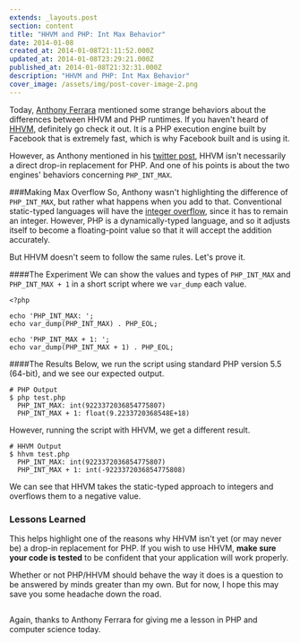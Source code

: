 ```yaml
---
extends: _layouts.post
section: content
title: "HHVM and PHP: Int Max Behavior"
date: 2014-01-08
created_at: 2014-01-08T21:11:52.000Z
updated_at: 2014-01-08T23:29:21.000Z
published_at: 2014-01-08T21:32:31.000Z
description: "HHVM and PHP: Int Max Behavior"
cover_image: /assets/img/post-cover-image-2.png
---
```


Today, [Anthony Ferrara](https://blog.ircmaxell.com/) mentioned some strange behaviors about the differences between HHVM and PHP runtimes. If you haven't heard of [HHVM](https://www.hhvm.com/blog/), definitely go check it out. It is a PHP execution engine built by Facebook that is extremely fast, which is why Facebook built and is using it.

However, as Anthony mentioned in his [twitter post](https://twitter.com/ircmaxell/status/421013609754288128), HHVM isn't necessarily a direct drop-in replacement for PHP. And one of his points is about the two engines' behaviors concerning `PHP_INT_MAX`.

###Making Max Overflow
So, Anthony wasn't highlighting the difference of `PHP_INT_MAX`, but rather what happens when you add to that. Conventional static-typed languages will have the [integer overflow](https://en.wikipedia.org/wiki/Integer_overflow), since it has to remain an integer. However, PHP is a dynamically-typed language, and so it adjusts itself to become a floating-point value so that it will accept the addition accurately.

But HHVM doesn't seem to follow the same rules. Let's prove it.

####The Experiment
We can show the values and types of `PHP_INT_MAX` and `PHP_INT_MAX + 1` in a short script where we `var_dump` each value.

```
<?php

echo 'PHP_INT_MAX: ';
echo var_dump(PHP_INT_MAX) . PHP_EOL;

echo 'PHP_INT_MAX + 1: ';
echo var_dump(PHP_INT_MAX + 1) . PHP_EOL;
```


####The Results
Below, we run the script using standard PHP version 5.5 (64-bit), and we see our expected output.

```
# PHP Output
$ php test.php
  PHP_INT_MAX: int(9223372036854775807)
  PHP_INT_MAX + 1: float(9.2233720368548E+18)
```

However, running the script with HHVM, we get a different result.

```
# HHVM Output
$ hhvm test.php
  PHP_INT_MAX: int(9223372036854775807)
  PHP_INT_MAX + 1: int(-9223372036854775808)
```

We can see that HHVM takes the static-typed approach to integers and overflows them to a negative value.

### Lessons Learned
This helps highlight one of the reasons why HHVM isn't yet (or may never be) a drop-in replacement for PHP. If you wish to use HHVM, **make sure your code is tested** to be confident that your application will work properly.

Whether or not PHP/HHVM should behave the way it does is a question to be answered by minds greater than my own. But for now, I hope this may save you some headache down the road.

## 


Again, thanks to Anthony Ferrara for giving me a lesson in PHP and computer science today.
